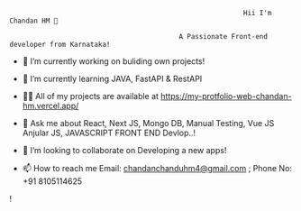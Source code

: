
```
                                                          Hii I'm Chandan HM 👋
```
                                              A Passionate Front-end developer from Karnataka!

- 🔭 I’m currently working on buliding own projects!

- 🌱 I’m currently learning JAVA, FastAPI & RestAPI

- 👨‍💻 All of my projects are available at https://my-protfolio-web-chandan-hm.vercel.app/

- 💬 Ask me about React, Next JS, Mongo DB, Manual Testing, Vue JS Anjular JS, JAVASCRIPT FRONT END Devlop..!

- 💞️ I’m looking to collaborate on Developing a new apps!

- 📫 How to reach me Email: chandanchanduhm4@gmail.com ; Phone No: +91 8105114625

<!--![Git](https://user-images.githubusercontent.com/109410990/227244066-94abcaeb-3aa8-43dd-8dda-ee26cbdad0c3.jpg)
-
chandanhm1999/chandanhm1999 is a ✨ special ✨ repository because its `README.md` (this file) appears on your GitHub profile.
You can click the Preview link to take a look at your changes.
--->
!
